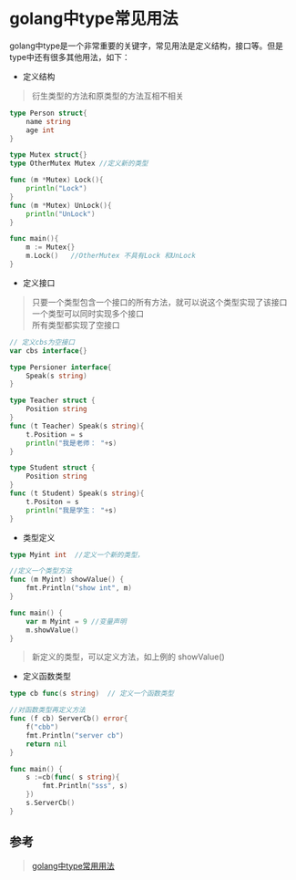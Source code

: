 # golang中type常见用法

golang中type是一个非常重要的关键字，常见用法是定义结构，接口等。但是type中还有很多其他用法，如下：  

- 定义结构
  
> 衍生类型的方法和原类型的方法互相不相关

```go
type Person struct{
    name string
    age int
}

type Mutex struct{}
type OtherMutex Mutex //定义新的类型

func (m *Mutex) Lock(){
    println("Lock")
}
func (m *Mutex) UnLock(){
    println("UnLock")
}

func main(){
    m := Mutex{}
    m.Lock()   //OtherMutex 不具有Lock 和UnLock
}

```

- 定义接口

> 只要一个类型包含一个接口的所有方法，就可以说这个类型实现了该接口  
> 一个类型可以同时实现多个接口  
> 所有类型都实现了空接口
  
```go
// 定义cbs为空接口
var cbs interface{}

type Persioner interface{
    Speak(s string)
}

type Teacher struct {
    Position string
}
func (t Teacher) Speak(s string){
    t.Position = s
    println("我是老师： "+s)
}

type Student struct {
    Position string
}
func (t Student) Speak(s string){
    t.Positon = s
    println("我是学生： "+s)
}
```

- 类型定义

```go
type Myint int  //定义一个新的类型，

//定义一个类型方法
func (m Myint) showValue() {
    fmt.Println("show int", m)
}

func main() {
    var m Myint = 9 //变量声明
    m.showValue()
}
```

>新定义的类型，可以定义方法，如上例的 showValue()

- 定义函数类型

```go
type cb func(s string)  // 定义一个函数类型

//对函数类型再定义方法
func (f cb) ServerCb() error{
    f("cbb")
    fmt.Println("server cb")
    return nil
}

func main() {
    s :=cb(func( s string){
        fmt.Println("sss", s)
    })
    s.ServerCb()
}
```

## 参考

> [golang中type常用用法](https://www.cnblogs.com/smartrui/p/11425822.html)
